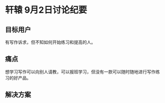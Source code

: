 # 轩辕 9月2日讨论纪要

## 目标用户

有写作诉求，但不知如何开始练习和提高的人。

## 痛点

想学习写作可以向别人请教，可以报班学习，但没有一款可以随时随地进行写作练习的好产品。

## 解决方案





